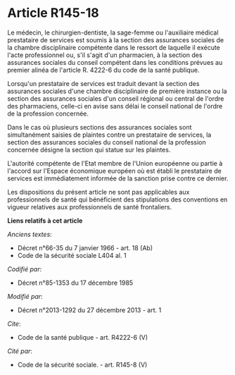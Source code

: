 # Article R145-18

Le médecin, le chirurgien-dentiste, la sage-femme ou l'auxiliaire médical prestataire de services est soumis à la section des
assurances sociales de la chambre disciplinaire compétente dans le ressort de laquelle il exécute l'acte professionnel ou,
s'il s'agit d'un pharmacien, à la section des assurances sociales du conseil compétent dans les conditions prévues au premier
alinéa de l'article R. 4222-6 du code de la santé publique. 

Lorsqu'un prestataire de services est traduit devant la section des assurances sociales d'une chambre disciplinaire de
première instance ou la section des assurances sociales d'un conseil régional ou central de l'ordre des pharmaciens, celle-ci
en avise sans délai le conseil national de l'ordre de la profession concernée. 

Dans le cas où plusieurs sections des assurances sociales sont simultanément saisies de plaintes contre un prestataire de
services, la section des assurances sociales du conseil national de la profession concernée désigne la section qui statue sur
les plaintes. 

L'autorité compétente de l'Etat membre de l'Union européenne ou partie à l'accord sur l'Espace économique européen où est
établi le prestataire de services est immédiatement informée de la sanction prise contre ce dernier. 

Les dispositions du présent article ne sont pas applicables aux professionnels de santé qui bénéficient des stipulations des
conventions en vigueur relatives aux professionnels de santé frontaliers.

**Liens relatifs à cet article**

_Anciens textes_:

  - Décret n°66-35 du 7 janvier 1966 - art. 18 (Ab)
  - Code de la sécurité sociale L404 al. 1

_Codifié par_:

  - Décret n°85-1353 du 17 décembre 1985

_Modifié par_:

  - Décret n°2013-1292 du 27 décembre 2013 - art. 1

_Cite_:

  - Code de la santé publique - art. R4222-6 (V)

_Cité par_:

  - Code de la sécurité sociale. - art. R145-8 (V)
